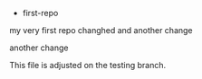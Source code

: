 * first-repo

my very first repo changhed 
and another change


another change



This file is adjusted on the testing branch.
